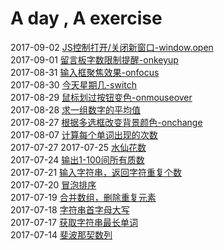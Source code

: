 # A day , A exercise
2017-09-02 [JS控制打开/关闭新窗口-window.open](openNewWindow1.html)  
2017-09-01 [留言板字数限制提醒-onkeyup](wordBoard.html)  
2017-08-31 [输入框聚焦效果-onfocus](inputFocus.html)  
2017-08-30 [今天星期几-switch](date.js)  
2017-08-29 [鼠标划过按钮变色-onmouseover](btnColorChange.html)  
2017-08-28 [求一组数字的平均值](avg.js)  
2017-08-27 [根据多选框改变背景颜色-onchange](selectColor.html)  
2017-08-07 [计算每个单词出现的次数](String.js)  
2017-07-27 
2017-07-25 [水仙花数](waterflower.js)  
2017-07-24 [输出1-100间所有质数](zhishu.js)  
2017-07-21 [输入字符串，返回字符重复个数](countCharNum.js)   
2017-07-20 [冒泡排序](bubbleSort.js)  
2017-07-19 [合并数组，删除重复元素](mergeArrays.js)    
2017-07-18 [字符串首字母大写](changeUpperWord.js)    
2017-07-17 [获取字符串最长单词](getLongestWord.js)  
2017-07-14 [斐波那契数列](feibo.js)